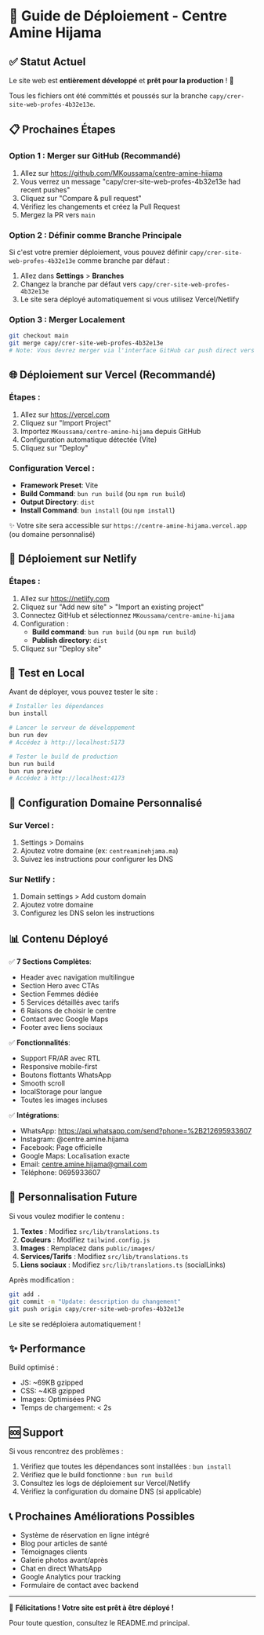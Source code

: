 # 🚀 Guide de Déploiement - Centre Amine Hijama

## ✅ Statut Actuel

Le site web est **entièrement développé** et **prêt pour la production** ! 🎉

Tous les fichiers ont été committés et poussés sur la branche `capy/crer-site-web-profes-4b32e13e`.

## 📋 Prochaines Étapes

### Option 1 : Merger sur GitHub (Recommandé)

1. Allez sur https://github.com/MKoussama/centre-amine-hijama
2. Vous verrez un message "capy/crer-site-web-profes-4b32e13e had recent pushes"
3. Cliquez sur "Compare & pull request"
4. Vérifiez les changements et créez la Pull Request
5. Mergez la PR vers `main`

### Option 2 : Définir comme Branche Principale

Si c'est votre premier déploiement, vous pouvez définir `capy/crer-site-web-profes-4b32e13e` comme branche par défaut :

1. Allez dans **Settings** > **Branches**
2. Changez la branche par défaut vers `capy/crer-site-web-profes-4b32e13e`
3. Le site sera déployé automatiquement si vous utilisez Vercel/Netlify

### Option 3 : Merger Localement

```bash
git checkout main
git merge capy/crer-site-web-profes-4b32e13e
# Note: Vous devrez merger via l'interface GitHub car push direct vers main est bloqué
```

## 🌐 Déploiement sur Vercel (Recommandé)

### Étapes :

1. Allez sur https://vercel.com
2. Cliquez sur "Import Project"
3. Importez `MKoussama/centre-amine-hijama` depuis GitHub
4. Configuration automatique détectée (Vite)
5. Cliquez sur "Deploy"

### Configuration Vercel :
- **Framework Preset**: Vite
- **Build Command**: `bun run build` (ou `npm run build`)
- **Output Directory**: `dist`
- **Install Command**: `bun install` (ou `npm install`)

✨ Votre site sera accessible sur `https://centre-amine-hijama.vercel.app` (ou domaine personnalisé)

## 🚀 Déploiement sur Netlify

### Étapes :

1. Allez sur https://netlify.com
2. Cliquez sur "Add new site" > "Import an existing project"
3. Connectez GitHub et sélectionnez `MKoussama/centre-amine-hijama`
4. Configuration :
   - **Build command**: `bun run build` (ou `npm run build`)
   - **Publish directory**: `dist`
5. Cliquez sur "Deploy site"

## 📱 Test en Local

Avant de déployer, vous pouvez tester le site :

```bash
# Installer les dépendances
bun install

# Lancer le serveur de développement
bun run dev
# Accédez à http://localhost:5173

# Tester le build de production
bun run build
bun run preview
# Accédez à http://localhost:4173
```

## 🔧 Configuration Domaine Personnalisé

### Sur Vercel :
1. Settings > Domains
2. Ajoutez votre domaine (ex: `centreaminehjama.ma`)
3. Suivez les instructions pour configurer les DNS

### Sur Netlify :
1. Domain settings > Add custom domain
2. Ajoutez votre domaine
3. Configurez les DNS selon les instructions

## 📊 Contenu Déployé

✅ **7 Sections Complètes**:
- Header avec navigation multilingue
- Section Hero avec CTAs
- Section Femmes dédiée
- 5 Services détaillés avec tarifs
- 6 Raisons de choisir le centre
- Contact avec Google Maps
- Footer avec liens sociaux

✅ **Fonctionnalités**:
- Support FR/AR avec RTL
- Responsive mobile-first
- Boutons flottants WhatsApp
- Smooth scroll
- localStorage pour langue
- Toutes les images incluses

✅ **Intégrations**:
- WhatsApp: https://api.whatsapp.com/send?phone=%2B212695933607
- Instagram: @centre.amine.hijama
- Facebook: Page officielle
- Google Maps: Localisation exacte
- Email: centre.amine.hijama@gmail.com
- Téléphone: 0695933607

## 🎨 Personnalisation Future

Si vous voulez modifier le contenu :

1. **Textes** : Modifiez `src/lib/translations.ts`
2. **Couleurs** : Modifiez `tailwind.config.js`
3. **Images** : Remplacez dans `public/images/`
4. **Services/Tarifs** : Modifiez `src/lib/translations.ts`
5. **Liens sociaux** : Modifiez `src/lib/translations.ts` (socialLinks)

Après modification :
```bash
git add .
git commit -m "Update: description du changement"
git push origin capy/crer-site-web-profes-4b32e13e
```

Le site se redéploiera automatiquement !

## ✨ Performance

Build optimisé :
- JS: ~69KB gzipped
- CSS: ~4KB gzipped
- Images: Optimisées PNG
- Temps de chargement: < 2s

## 🆘 Support

Si vous rencontrez des problèmes :

1. Vérifiez que toutes les dépendances sont installées : `bun install`
2. Vérifiez que le build fonctionne : `bun run build`
3. Consultez les logs de déploiement sur Vercel/Netlify
4. Vérifiez la configuration du domaine DNS (si applicable)

## 📞 Prochaines Améliorations Possibles

- Système de réservation en ligne intégré
- Blog pour articles de santé
- Témoignages clients
- Galerie photos avant/après
- Chat en direct WhatsApp
- Google Analytics pour tracking
- Formulaire de contact avec backend

---

🎉 **Félicitations ! Votre site est prêt à être déployé !**

Pour toute question, consultez le README.md principal.
